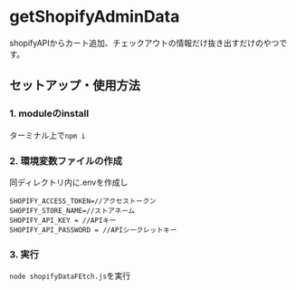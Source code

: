 # getShopifyAdminData
shopifyAPIからカート追加、チェックアウトの情報だけ抜き出すだけのやつです。
## セットアップ・使用方法
### 1. moduleのinstall
ターミナル上で`npm i`
### 2. 環境変数ファイルの作成
同ディレクトリ内に.envを作成し
```enviroment
SHOPIFY_ACCESS_TOKEN=//アクセストークン
SHOPIFY_STORE_NAME=//ストアネーム
SHOPIFY_API_KEY = //APIキー
SHOPIFY_API_PASSWORD = //APIシークレットキー
```
### 3. 実行
`node shopifyDataFEtch.js`を実行